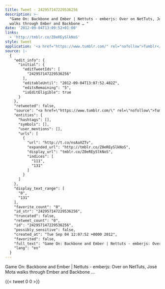 ```yaml
---
title: Tweet - 242957147229536256
description: >-
  "Game On: Backbone and Ember | Nettuts - emberjs: Over on NetTuts, José Mota
  walks through Ember and Backbone … "
date: '2012-09-04T13:09:52+01:00'
links:
  - 'http://tmblr.co/Z0eREySlkNoS'
style: tweet
application: '<a href="https://www.tumblr.com/" rel="nofollow">Tumblr</a>'
source: |-
  {
    "edit_info": {
      "initial": {
        "editTweetIds": [
          "242957147229536256"
        ],
        "editableUntil": "2012-09-04T13:07:52.482Z",
        "editsRemaining": "5",
        "isEditEligible": true
      }
    },
    "retweeted": false,
    "source": "<a href=\"https://www.tumblr.com/\" rel=\"nofollow\">Tumblr</a>",
    "entities": {
      "hashtags": [],
      "symbols": [],
      "user_mentions": [],
      "urls": [
        {
          "url": "http://t.co/nsAaXZTv",
          "expanded_url": "http://tmblr.co/Z0eREySlkNoS",
          "display_url": "tmblr.co/Z0eREySlkNoS",
          "indices": [
            "111",
            "131"
          ]
        }
      ]
    },
    "display_text_range": [
      "0",
      "131"
    ],
    "favorite_count": "0",
    "id_str": "242957147229536256",
    "truncated": false,
    "retweet_count": "0",
    "id": "242957147229536256",
    "possibly_sensitive": false,
    "created_at": "Tue Sep 04 12:07:52 +0000 2012",
    "favorited": false,
    "full_text": "Game On: Backbone and Ember | Nettuts - emberjs: Over on NetTuts, José Mota walks through Ember and Backbone … http://t.co/nsAaXZTv",
    "lang": "en"
  }
---
```

Game On: Backbone and Ember | Nettuts - emberjs: Over on NetTuts, José Mota walks through Ember and Backbone … 
    
{{< tweet 0 0 >}}
    
